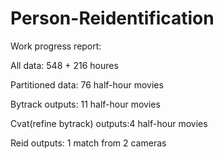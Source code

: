 # Person-Reidentification

Work progress report:

All data: 548 + 216 houres

Partitioned data: 76 half-hour movies

Bytrack outputs: 11 half-hour movies

Cvat(refine bytrack) outputs:4 half-hour movies

Reid outputs: 1 match from 2 cameras

